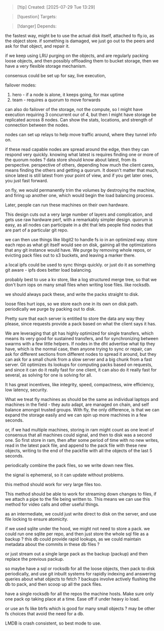 
>[!tip] Created: [2025-07-29 Tue 13:29]

>[!question] Targets: 

>[!danger] Depends: 

the fastest way, might be to use the actual disk itself, attached to fly.io, as the object store.
if something is damaged, we just go out to the peers and ask for that object, and repair it.

if we keep using LRU purging on the objects, and are regularly packing loose objects, and then possibly offloading them to bucket storage, then we have a very flexible storage mechanism.

consensus could be set up for say, live execution, 

failover modes:
1. hero - if a node is alone, it keeps going, for max uptime
2. team - requires a quorum to move forwards

can also do failover of the storage, not the compute, so I might have execution requiring 3 concurrent our of 4, but then I might have storage be replicated across 8 nodes.  Can show the stats, locations, and strength of connection between the nodes.

nodes can set up relays to help move traffic around, where they tunnel info on.

if these read capable nodes are spread around the edge, then they can respond very quickly.
knowing what latest is requires finding one or more of the quorum nodes ?
data store should know about latest, from its perspective.
perspective of others, depending how much the client cares, means finding the others and getting a quorum.
It doesn't matter that much, since latest is still latest from your point of view, and if you get later ones, you just fast forward.

on fly, we would permanently trim the volumes by destroying the machine, and firing up another one, which would begin the load balancing process.

Later, people can run these machines on their own hardware.

This design cuts out a very large number of layers and complication, and gets use raw hardware perf, with a remarkably simpler design.  quorum is easy, as all nodes can participate in a dht that lets people find nodes that are part of a particular git repo.

we can then use things like libgit2 to handle fs io in an optimized way.
store each repo as what git itself would see on disk, gaining all the optimizations that any git instance would have.  We purge by removing whole repos, or evicting pack files out to s3 buckets, and leaving a marker there.

a local ipfs could be used to sync things quickly.  or just do it as something git aware - ipfs does better load balancing.

probably best to use a kv store, like a log structured merge tree, so that we don't burn iops on many small files when writing lose files.
like rocksdb.

we should always pack these, and write the packs straight to disk.

loose files hurt iops, so we store each one in its own on disk path.
periodically we purge by packing out to disk.

Pretty sure that each server is entitled to store the data any way they please, since requests provide a pack based on what the client says it has.

We are leveraging that git has highly optimized for single transfers, which means its very good for sustained transfers, and for synchronizing between swarms with a few little helpers.
If nodes in the dht advertise what tip they have, which is the normal case, then anyone trying to sync or repair, can ask for different sections from different nodes to spread it around, but they can ask for a small chunk from a slow server and a big chunk from a fast server.
Git optimizes its lookups for computing packs based on requests, and since it can do it really fast for one client, it can also do it really fast for several, as solving for one is solving for all.

It has great incentives, like integrity, speed, compactness, wire efficiency, low latency, security.

What we treat fly machines as should be the same as individual laptops and machines in the field - they auto adapt, are managed on chain, and self balance amongst trusted groups.
With fly, the only difference, is that we can expand the storage easily and we can spin up more machines in a few seconds.

or, if we had multiple machines, storing in ram might count as one level of consensus that all machines could signal, and then to disk was a second one.  So first store in ram, then after some period of time with no new writes, read in the latest pack file, and append to the pack file with these new objects, writing to the end of the packfile with all the objects of the last 5 seconds.

periodically combine the pack files, so we write down new files.

the signal is ephemeral, so it can update without problems.

this method should work for very large files too.

This method should be able to work for streaming down changes to files, if we attach a pipe to the file being written to.  This means we can use this method for video calls and other useful things.

as an intermediate, we could just write direct to disk on the server, and use file locking to ensure atomicity.

if we used sqlite under the hood, we might not need to store a pack.
we could run one sqlite per repo, and then just store the whole sql file as a backup ?
this db could provide rapid lookups, as we could maintain metadata about the commits in these db files ?

or just stream out a single large pack as the backup (packup) and then replace the previous packup.

so maybe have a sql or rocksdb for all the loose objects, then pack to disk periodically, and use git inbuilt systems for rapidly indexing and answering queries about what objects to fetch ?
backups involve actively flushing the db to pack, and then scoop up all the pack files.

have a single rocksdb for all the repos the machine hosts.  Make sure only one pack op taking place at a time.  Ease off if under heavy io load.

or use an fs like btrfs which is good for many small objects ? may be other fs choices that avoid the need for a db.

LMDB is crash consistent, so best mode to use.